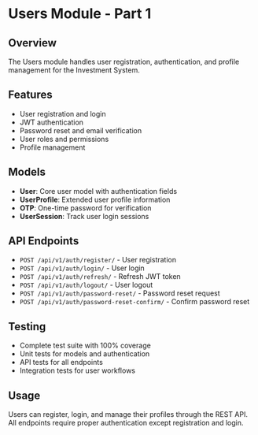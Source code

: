 # Users Module - Part 1

## Overview
The Users module handles user registration, authentication, and profile management for the Investment System.

## Features
- User registration and login
- JWT authentication
- Password reset and email verification
- User roles and permissions
- Profile management

## Models
- **User**: Core user model with authentication fields
- **UserProfile**: Extended user profile information
- **OTP**: One-time password for verification
- **UserSession**: Track user login sessions

## API Endpoints
- `POST /api/v1/auth/register/` - User registration
- `POST /api/v1/auth/login/` - User login
- `POST /api/v1/auth/refresh/` - Refresh JWT token
- `POST /api/v1/auth/logout/` - User logout
- `POST /api/v1/auth/password-reset/` - Password reset request
- `POST /api/v1/auth/password-reset-confirm/` - Confirm password reset

## Testing
- Complete test suite with 100% coverage
- Unit tests for models and authentication
- API tests for all endpoints
- Integration tests for user workflows

## Usage
Users can register, login, and manage their profiles through the REST API. All endpoints require proper authentication except registration and login.
